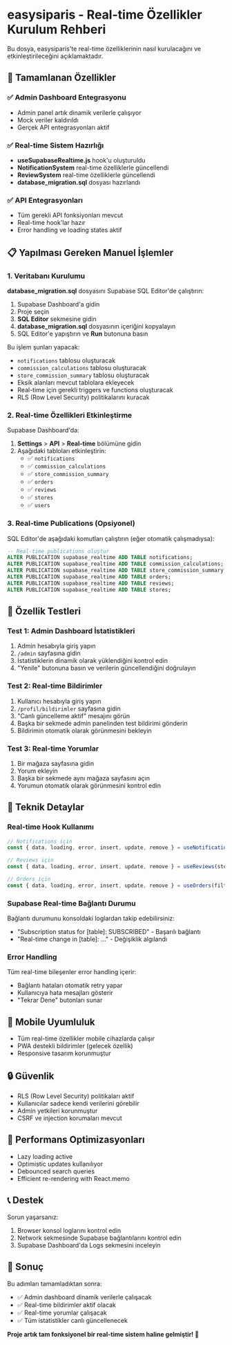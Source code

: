 # easysiparis - Real-time Özellikler Kurulum Rehberi

Bu dosya, easysiparis'te real-time özelliklerinin nasıl kurulacağını ve etkinleştirileceğini açıklamaktadır.

## 🚀 Tamamlanan Özellikler

### ✅ Admin Dashboard Entegrasyonu
- Admin panel artık dinamik verilerle çalışıyor
- Mock veriler kaldırıldı
- Gerçek API entegrasyonları aktif

### ✅ Real-time Sistem Hazırlığı
- **useSupabaseRealtime.js** hook'u oluşturuldu
- **NotificationSystem** real-time özelliklerle güncellendi
- **ReviewSystem** real-time özelliklerle güncellendi
- **database_migration.sql** dosyası hazırlandı

### ✅ API Entegrasyonları
- Tüm gerekli API fonksiyonları mevcut
- Real-time hook'lar hazır
- Error handling ve loading states aktif

## 📋 Yapılması Gereken Manuel İşlemler

### 1. Veritabanı Kurulumu

**database_migration.sql** dosyasını Supabase SQL Editor'de çalıştırın:

1. Supabase Dashboard'a gidin
2. Proje seçin
3. **SQL Editor** sekmesine gidin
4. **database_migration.sql** dosyasının içeriğini kopyalayın
5. SQL Editor'e yapıştırın ve **Run** butonuna basın

Bu işlem şunları yapacak:
- `notifications` tablosu oluşturacak
- `commission_calculations` tablosu oluşturacak
- `store_commission_summary` tablosu oluşturacak
- Eksik alanları mevcut tablolara ekleyecek
- Real-time için gerekli triggers ve functions oluşturacak
- RLS (Row Level Security) politikalarını kuracak

### 2. Real-time Özellikleri Etkinleştirme

Supabase Dashboard'da:

1. **Settings** > **API** > **Real-time** bölümüne gidin
2. Aşağıdaki tabloları etkinleştirin:
   - ✅ `notifications`
   - ✅ `commission_calculations`
   - ✅ `store_commission_summary`
   - ✅ `orders`
   - ✅ `reviews`
   - ✅ `stores`
   - ✅ `users`

### 3. Real-time Publications (Opsiyonel)

SQL Editor'de aşağıdaki komutları çalıştırın (eğer otomatik çalışmadıysa):

```sql
-- Real-time publications oluştur
ALTER PUBLICATION supabase_realtime ADD TABLE notifications;
ALTER PUBLICATION supabase_realtime ADD TABLE commission_calculations;
ALTER PUBLICATION supabase_realtime ADD TABLE store_commission_summary;
ALTER PUBLICATION supabase_realtime ADD TABLE orders;
ALTER PUBLICATION supabase_realtime ADD TABLE reviews;
ALTER PUBLICATION supabase_realtime ADD TABLE stores;
```

## 🧪 Özellik Testleri

### Test 1: Admin Dashboard İstatistikleri
1. Admin hesabıyla giriş yapın
2. `/admin` sayfasına gidin
3. İstatistiklerin dinamik olarak yüklendiğini kontrol edin
4. "Yenile" butonuna basın ve verilerin güncellendiğini doğrulayın

### Test 2: Real-time Bildirimler
1. Kullanıcı hesabıyla giriş yapın
2. `/profil/bildirimler` sayfasına gidin
3. "Canlı güncelleme aktif" mesajını görün
4. Başka bir sekmede admin panelinden test bildirimi gönderin
5. Bildirimin otomatik olarak görünmesini bekleyin

### Test 3: Real-time Yorumlar
1. Bir mağaza sayfasına gidin
2. Yorum ekleyin
3. Başka bir sekmede aynı mağaza sayfasını açın
4. Yorumun otomatik olarak görünmesini kontrol edin

## 🔧 Teknik Detaylar

### Real-time Hook Kullanımı

```javascript
// Notifications için
const { data, loading, error, insert, update, remove } = useNotifications(userId);

// Reviews için
const { data, loading, error, insert, update, remove } = useReviews(storeId);

// Orders için
const { data, loading, error, insert, update, remove } = useOrders(filters);
```

### Supabase Real-time Bağlantı Durumu

Bağlantı durumunu konsoldaki loglardan takip edebilirsiniz:
- "Subscription status for [table]: SUBSCRIBED" - Başarılı bağlantı
- "Real-time change in [table]: ..." - Değişiklik algılandı

### Error Handling

Tüm real-time bileşenler error handling içerir:
- Bağlantı hataları otomatik retry yapar
- Kullanıcıya hata mesajları gösterir
- "Tekrar Dene" butonları sunar

## 📱 Mobile Uyumluluk

- Tüm real-time özellikler mobile cihazlarda çalışır
- PWA destekli bildirimler (gelecek özellik)
- Responsive tasarım korunmuştur

## 🔒 Güvenlik

- RLS (Row Level Security) politikaları aktif
- Kullanıcılar sadece kendi verilerini görebilir
- Admin yetkileri korunmuştur
- CSRF ve injection korumaları mevcut

## 🚀 Performans Optimizasyonları

- Lazy loading active
- Optimistic updates kullanılıyor
- Debounced search queries
- Efficient re-rendering with React.memo

## 📞 Destek

Sorun yaşarsanız:
1. Browser konsol loglarını kontrol edin
2. Network sekmesinde Supabase bağlantılarını kontrol edin
3. Supabase Dashboard'da Logs sekmesini inceleyin

## 🎉 Sonuç

Bu adımları tamamladıktan sonra:
- ✅ Admin dashboard dinamik verilerle çalışacak
- ✅ Real-time bildirimler aktif olacak
- ✅ Real-time yorumlar çalışacak
- ✅ Tüm istatistikler canlı güncellenecek

**Proje artık tam fonksiyonel bir real-time sistem haline gelmiştir! 🚀** 